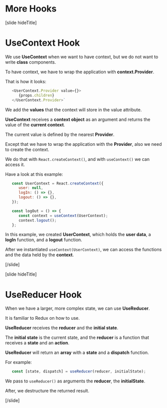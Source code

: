 # More Hooks

[slide hideTitle]

# UseContext Hook

We use **UseContext** when we want to have context, but we do not want to write **class** components.

To have context, we have to wrap the application with **context.Provider**.

That is how it looks:

```js
   <UserContext.Provider value={}>
      {props.children}
   </UserContext.Provider>`
```

We add the **values** that the context will store in the value attribute.

**UseContext** receives a **context object** as an argument and returns the value of the **current context**.

The current value is defined by the nearest **Provider**.

Except that we have to wrap the application with the **Provider**, also we need to create the context.

We do that with `React.createContext()`, and with `useContext()` we can access it.

Have a look at this example:

```js
   const UserContext = React.createContext({
      user: null,
      logIn: () => {},
      logout: () => {},
   });

   const logOut = () => {
      const context = useContext(UserContext);
      context.logout();
   };
```

In this example, we created **UserContext**, which holds the **user data**, a **logIn**  function, and a **logout**  function.

After we instantiated `useContext(UserContext)`, we can access the functions and the data held by the **context**.

[/slide]

[slide hideTitle]

# UseReducer Hook

When we have a larger, more complex state, we can use **UseReducer**.

It is familiar to Redux on how to use.

**UseReducer** receives the **reducer** and the **initial state**.

The **initial state** is the current state, and the **reducer** is a function that receives a **state** and an **action**.

**UseReducer** will return an **array** with a **state** and a **dispatch** function.

For example:

```js
   const [state, dispatch] = useReducer(reducer, initialState);
```

We pass to `useReducer()` as arguments the **reducer**, the **initialState**.

After, we destructure the returned result.

[/slide]
